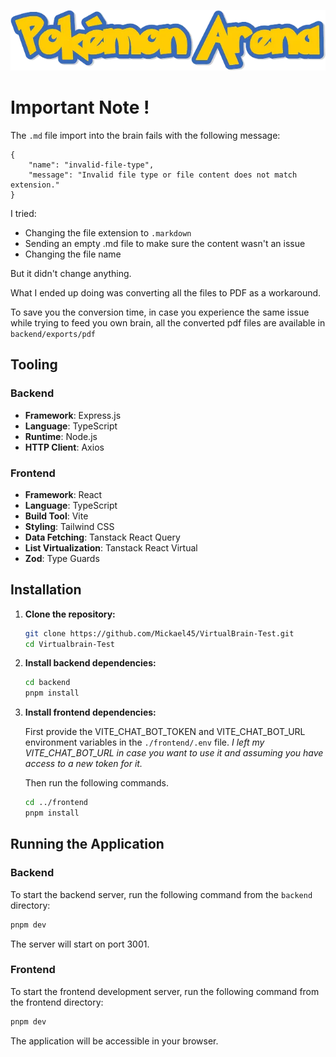 ![Logo](frontend/src/assets/logo.webp)

# Important Note !

The `.md` file import into the brain fails with the following message:

```
{
    "name": "invalid-file-type",
    "message": "Invalid file type or file content does not match extension."
}
```

I tried:
- Changing the file extension to `.markdown`
- Sending an empty .md file to make sure the content wasn't an issue
- Changing the file name

But it didn't change anything.

What I ended up doing was converting all the files to PDF as a workaround.

To save you the conversion time, in case you experience the same issue while trying to feed you own brain,  all the converted pdf files are available in `backend/exports/pdf`

## Tooling

### Backend

* **Framework**: Express.js
* **Language**: TypeScript
* **Runtime**: Node.js
* **HTTP Client**: Axios

### Frontend

* **Framework**: React
* **Language**: TypeScript
* **Build Tool**: Vite
* **Styling**: Tailwind CSS
* **Data Fetching**: Tanstack React Query
* **List Virtualization**: Tanstack React Virtual
* **Zod**: Type Guards

## Installation

1.  **Clone the repository:**
    ```bash
    git clone https://github.com/Mickael45/VirtualBrain-Test.git
    cd Virtualbrain-Test
    ```

2.  **Install backend dependencies:**
    ```bash
    cd backend
    pnpm install
    ```

3.  **Install frontend dependencies:**

    First provide the VITE_CHAT_BOT_TOKEN and VITE_CHAT_BOT_URL environment variables in the `./frontend/.env` file.
    _I left my VITE_CHAT_BOT_URL in case you want to use it and assuming you have access to a new token for it._
    
    Then run the following commands.

    ```bash
    cd ../frontend
    pnpm install
    ```

## Running the Application

### Backend

To start the backend server, run the following command from the `backend` directory:

```bash
pnpm dev
```

The server will start on port 3001.

### Frontend

To start the frontend development server, run the following command from the frontend directory:

```bash
pnpm dev
```

The application will be accessible in your browser.
